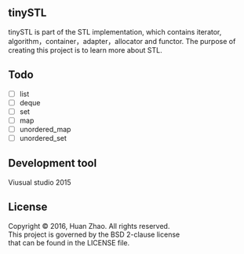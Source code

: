 ## tinySTL
tinySTL is part of the STL implementation, which contains iterator, algorithm，container，adapter，allocator and functor. The purpose of creating this project is to learn more about STL.

## Todo
- [ ] list
- [ ] deque
- [ ] set
- [ ] map
- [ ] unordered_map
- [ ] unordered_set

## Development tool
Viusual studio 2015

## License
Copyright © 2016, Huan Zhao.  All rights reserved.  
This project is governed by the BSD 2-clause license   
that can be found in the LICENSE file.
